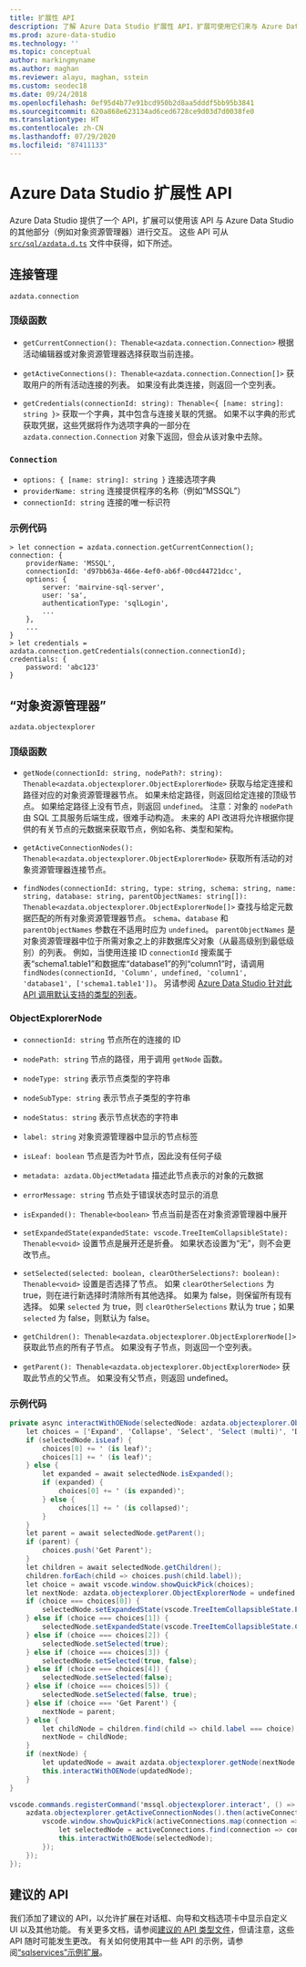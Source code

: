 ```yaml
---
title: 扩展性 API
description: 了解 Azure Data Studio 扩展性 API，扩展可使用它们来与 Azure Data Studio 的其他部分（例如对象资源管理器）进行交互。
ms.prod: azure-data-studio
ms.technology: ''
ms.topic: conceptual
author: markingmyname
ms.author: maghan
ms.reviewer: alayu, maghan, sstein
ms.custom: seodec18
ms.date: 09/24/2018
ms.openlocfilehash: 0ef95d4b77e91bcd950b2d8aa5dddf5bb95b3841
ms.sourcegitcommit: 620a868e623134ad6ced6728ce9d03d7d0038fe0
ms.translationtype: HT
ms.contentlocale: zh-CN
ms.lasthandoff: 07/29/2020
ms.locfileid: "87411133"
---
```

# <a name="azure-data-studio-extensibility-apis"></a>Azure Data Studio 扩展性 API

Azure Data Studio 提供了一个 API，扩展可以使用该 API 与 Azure Data Studio 的其他部分（例如对象资源管理器）进行交互。 这些 API 可从 [`src/sql/azdata.d.ts`](https://github.com/Microsoft/azuredatastudio/blob/main/src/sql/azdata.d.ts) 文件中获得，如下所述。

## <a name="connection-management"></a>连接管理
`azdata.connection`

### <a name="top-level-functions"></a>顶级函数

- `getCurrentConnection(): Thenable<azdata.connection.Connection>` 根据活动编辑器或对象资源管理器选择获取当前连接。

- `getActiveConnections(): Thenable<azdata.connection.Connection[]>` 获取用户的所有活动连接的列表。 如果没有此类连接，则返回一个空列表。

- `getCredentials(connectionId: string): Thenable<{ [name: string]: string }>` 获取一个字典，其中包含与连接关联的凭据。 如果不以字典的形式获取凭据，这些凭据将作为选项字典的一部分在 `azdata.connection.Connection` 对象下返回，但会从该对象中去除。 

### `Connection`
- `options: { [name: string]: string }` 连接选项字典
- `providerName: string` 连接提供程序的名称（例如“MSSQL”）
- `connectionId: string` 连接的唯一标识符

### <a name="example-code"></a>示例代码
```
> let connection = azdata.connection.getCurrentConnection();
connection: {
    providerName: 'MSSQL',
    connectionId: 'd97bb63a-466e-4ef0-ab6f-00cd44721dcc',
    options: {
        server: 'mairvine-sql-server',
        user: 'sa',
        authenticationType: 'sqlLogin',
        ...
    },
    ...
}
> let credentials = azdata.connection.getCredentials(connection.connectionId);
credentials: {
    password: 'abc123'
}

```

## <a name="object-explorer"></a>“对象资源管理器”

`azdata.objectexplorer`


### <a name="top-level-functions"></a>顶级函数
- `getNode(connectionId: string, nodePath?: string): Thenable<azdata.objectexplorer.ObjectExplorerNode>` 获取与给定连接和路径对应的对象资源管理器节点。 如果未给定路径，则返回给定连接的顶级节点。 如果给定路径上没有节点，则返回 `undefined`。 注意：对象的 `nodePath` 由 SQL 工具服务后端生成，很难手动构造。 未来的 API 改进将允许根据你提供的有关节点的元数据来获取节点，例如名称、类型和架构。

- `getActiveConnectionNodes(): Thenable<azdata.objectexplorer.ObjectExplorerNode>` 获取所有活动的对象资源管理器连接节点。

- `findNodes(connectionId: string, type: string, schema: string, name: string, database: string, parentObjectNames: string[]): Thenable<azdata.objectexplorer.ObjectExplorerNode[]>` 查找与给定元数据匹配的所有对象资源管理器节点。 `schema`、`database` 和 `parentObjectNames` 参数在不适用时应为 `undefined`。 `parentObjectNames` 是对象资源管理器中位于所需对象之上的非数据库父对象（从最高级别到最低级别）的列表。 例如，当使用连接 ID `connectionId` 搜索属于表“schema1.table1”和数据库“database1”的列“column1”时，请调用 `findNodes(connectionId, 'Column', undefined, 'column1', 'database1', ['schema1.table1'])`。 另请参阅 [Azure Data Studio 针对此 API 调用默认支持的类型的列表](https://github.com/Microsoft/azuredatastudio/wiki/Object-Explorer-types-supported-by-FindNodes-API)。

### <a name="objectexplorernode"></a>ObjectExplorerNode
- `connectionId: string` 节点所在的连接的 ID

- `nodePath: string` 节点的路径，用于调用 `getNode` 函数。

- `nodeType: string` 表示节点类型的字符串

- `nodeSubType: string` 表示节点子类型的字符串

- `nodeStatus: string` 表示节点状态的字符串

- `label: string` 对象资源管理器中显示的节点标签

- `isLeaf: boolean` 节点是否为叶节点，因此没有任何子级

- `metadata: azdata.ObjectMetadata` 描述此节点表示的对象的元数据

- `errorMessage: string` 节点处于错误状态时显示的消息

- `isExpanded(): Thenable<boolean>` 节点当前是否在对象资源管理器中展开

- `setExpandedState(expandedState: vscode.TreeItemCollapsibleState): Thenable<void>` 设置节点是展开还是折叠。 如果状态设置为“无”，则不会更改节点。

- `setSelected(selected: boolean, clearOtherSelections?: boolean): Thenable<void>` 设置是否选择了节点。 如果 `clearOtherSelections` 为 true，则在进行新选择时清除所有其他选择。 如果为 false，则保留所有现有选择。 如果 `selected` 为 true，则 `clearOtherSelections` 默认为 true；如果 `selected` 为 false，则默认为 false。

- `getChildren(): Thenable<azdata.objectexplorer.ObjectExplorerNode[]>` 获取此节点的所有子节点。 如果没有子节点，则返回一个空列表。

- `getParent(): Thenable<azdata.objectexplorer.ObjectExplorerNode>` 获取此节点的父节点。 如果没有父节点，则返回 undefined。

### <a name="example-code"></a>示例代码

```cs
private async interactWithOENode(selectedNode: azdata.objectexplorer.ObjectExplorerNode): Promise<void> {
    let choices = ['Expand', 'Collapse', 'Select', 'Select (multi)', 'Deselect', 'Deselect (multi)'];
    if (selectedNode.isLeaf) {
        choices[0] += ' (is leaf)';
        choices[1] += ' (is leaf)';
    } else {
        let expanded = await selectedNode.isExpanded();
        if (expanded) {
            choices[0] += ' (is expanded)';
        } else {
            choices[1] += ' (is collapsed)';
        }
    }
    let parent = await selectedNode.getParent();
    if (parent) {
        choices.push('Get Parent');
    }
    let children = await selectedNode.getChildren();
    children.forEach(child => choices.push(child.label));
    let choice = await vscode.window.showQuickPick(choices);
    let nextNode: azdata.objectexplorer.ObjectExplorerNode = undefined;
    if (choice === choices[0]) {
        selectedNode.setExpandedState(vscode.TreeItemCollapsibleState.Expanded);
    } else if (choice === choices[1]) {
        selectedNode.setExpandedState(vscode.TreeItemCollapsibleState.Collapsed);
    } else if (choice === choices[2]) {
        selectedNode.setSelected(true);
    } else if (choice === choices[3]) {
        selectedNode.setSelected(true, false);
    } else if (choice === choices[4]) {
        selectedNode.setSelected(false);
    } else if (choice === choices[5]) {
        selectedNode.setSelected(false, true);
    } else if (choice === 'Get Parent') {
        nextNode = parent;
    } else {
        let childNode = children.find(child => child.label === choice);
        nextNode = childNode;
    }
    if (nextNode) {
        let updatedNode = await azdata.objectexplorer.getNode(nextNode.connectionId, nextNode.nodePath);
        this.interactWithOENode(updatedNode);
    }
}

vscode.commands.registerCommand('mssql.objectexplorer.interact', () => {
    azdata.objectexplorer.getActiveConnectionNodes().then(activeConnections => {
        vscode.window.showQuickPick(activeConnections.map(connection => connection.label + ' ' + connection.connectionId)).then(selection => {
            let selectedNode = activeConnections.find(connection => connection.label + ' ' + connection.connectionId === selection);
            this.interactWithOENode(selectedNode);
        });
    });
});
```

## <a name="proposed-apis"></a>建议的 API

我们添加了建议的 API，以允许扩展在对话框、向导和文档选项卡中显示自定义 UI 以及其他功能。 有关更多文档，请参阅[建议的 API 类型文件](https://github.com/Microsoft/azuredatastudio/blob/main/src/sql/azdata.proposed.d.ts)，但请注意，这些 API 随时可能发生更改。 有关如何使用其中一些 API 的示例，请参阅[“sqlservices”示例扩展](https://github.com/Microsoft/azuredatastudio/tree/main/samples/sqlservices)。


